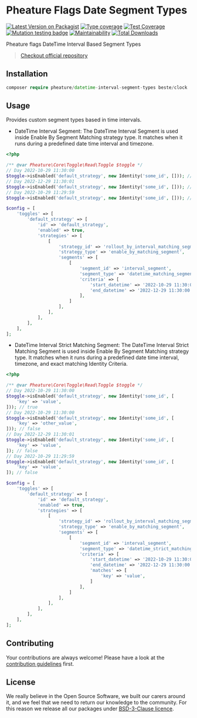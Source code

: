 # Pheature Flags Date Segment Types

[![Latest Version on Packagist][ico-version]][link-packagist]
[![Type coverage][ico-psalm]][link-psalm]
[![Test Coverage][ico-coverage]][link-coverage]
[![Mutation testing badge][ico-mutant]][link-mutant]
[![Maintainability][ico-mantain]][link-mantain]
[![Total Downloads][ico-downloads]][link-downloads]

Pheature flags DateTime Interval Based Segment Types

> [Checkout official repository](https://github.com/pheature-flags/datetime-interval-segment-types)

## Installation

```php
composer require pheature/datetime-interval-segment-types beste/clock
```

## Usage

Provides custom segment types based in time intervals.

* DateTime Interval Segment:
  The DateTime Interval Segment is used inside Enable By Segment Matching strategy type. It matches when it runs 
  during a predefined date time interval and timezone.

```php
<?php

/** @var Pheature\Core\Toggle\Read\Toggle $toggle */
// Day 2022-10-29 11:30:00
$toggle->isEnabled('default_strategy', new Identity('some_id', [])); // true
// Day 2022-12-29 11:30:01
$toggle->isEnabled('default_strategy', new Identity('some_id', [])); // false
// Day 2022-10-29 11:29:59
$toggle->isEnabled('default_strategy', new Identity('some_id', [])); // false

$config = [
    'toggles' => [
        'default_strategy' => [
            'id' => 'default_strategy',
            'enabled' => true,
            'strategies' => [
                [
                    'strategy_id' => 'rollout_by_interval_matching_segment',
                    'strategy_type' => 'enable_by_matching_segment',
                    'segments' => [
                        [
                            'segment_id' => 'interval_segment',
                            'segment_type' => 'datetime_matching_segment',
                            'criteria' => [
                                'start_datetime' => '2022-10-29 11:30:00',
                                'end_datetime' => '2022-12-29 11:30:00',
                            ],
                        ]
                    ],
                ],
            ],
        ],
    ],
];
```

* DateTime Interval Strict Matching Segment:
  The DateTime Interval Strict Matching Segment is used inside Enable By Segment Matching strategy type. It matches 
  when it runs during a predefined date time interval, timezone, and exact matching Identity Criteria.

```php
<?php

/** @var Pheature\Core\Toggle\Read\Toggle $toggle */
// Day 2022-10-29 11:30:00
$toggle->isEnabled('default_strategy', new Identity('some_id', [
    'key' => 'value',
])); // true
// Day 2022-10-29 11:30:00
$toggle->isEnabled('default_strategy', new Identity('some_id', [
    'key' => 'other_value',
])); // false
// Day 2022-12-29 11:30:01
$toggle->isEnabled('default_strategy', new Identity('some_id', [
    'key' => 'value',
]); // false
// Day 2022-10-29 11:29:59
$toggle->isEnabled('default_strategy', new Identity('some_id', [
    'key' => 'value',
]); // false

$config = [
    'toggles' => [
        'default_strategy' => [
            'id' => 'default_strategy',
            'enabled' => true,
            'strategies' => [
                [
                    'strategy_id' => 'rollout_by_interval_matching_segment',
                    'strategy_type' => 'enable_by_matching_segment',
                    'segments' => [
                        [
                            'segment_id' => 'interval_segment',
                            'segment_type' => 'datetime_strict_matching_segment',
                            'criteria' => [
                                'start_datetime' => '2022-10-29 11:30:00',
                                'end_datetime' => '2022-12-29 11:30:00',
                                'matches' => [
                                    'key' => 'value',
                                ]
                            ],
                        ]
                    ],
                ],
            ],
        ],
    ],
];
```

## Contributing

Your contributions are always welcome! Please have a look at the [contribution guidelines](/CONTRIBUTING.md) first.

## License

We really believe in the Open Source Software, we built our carers around it, and we feel that we need to return our
knowledge to the community. For this reason we release all our packages under [BSD-3-Clause licence](/LICENSE.md).

[ico-version]: https://img.shields.io/packagist/v/pheature/datetime-interval-segment-types.svg?style=flat-square
[link-packagist]: https://packagist.org/packages/pheature/datetime-interval-segment-types
[ico-coverage]: https://codecov.io/gh/pheature-flags/datetime-interval-segment-types/branch/1.x.x/graph/badge.svg?token=mug7GCiwlh
[link-coverage]: https://codecov.io/gh/pheature-flags/datetime-interval-segment-types
[ico-mantain]: https://api.codeclimate.com/v1/badges/037f266affd939dd99f0/maintainability
[link-mantain]: https://codeclimate.com/github/pheature-flags/datetime-interval-segment-types/maintainability
[ico-downloads]: https://img.shields.io/packagist/dt/pheature/datetime-interval-segment-types.svg?style=flat-square
[link-downloads]: https://packagist.org/packages/pheature/datetime-interval-segment-types
[ico-psalm]: https://shepherd.dev/github/pheature-flags/datetime-interval-segment-types/coverage.svg
[link-psalm]: https://shepherd.dev/github/pheature-flags/datetime-interval-segment-types
[ico-mutant]: https://img.shields.io/endpoint?style=flat&url=https%3A%2F%2Fbadge-api.stryker-mutator.io%2Fgithub.com%2Fpheature-flags%2Fdatetime-interval-segment-types%2F1.x.x
[link-mutant]: https://dashboard.stryker-mutator.io/reports/github.com/pheature-flags/datetime-interval-segment-types/1.x.x
